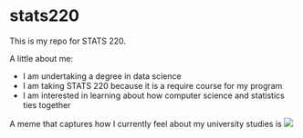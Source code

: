 # stats220

This is my repo for STATS 220. 

A little about me:

- I am undertaking a degree in data science
- I am taking STATS 220 because it is a require course for my program
- I am interested in learning about how computer science and statistics ties together

A meme that captures how I currently feel about my university studies is ![]([https://c.tenor.com/8druEACXtX8AAAAd/tenor.gif](https://tenor.com/view/dog-sleepy-sleepy-head-sleepy-dog-puppy-gif-8724532319784089108))
